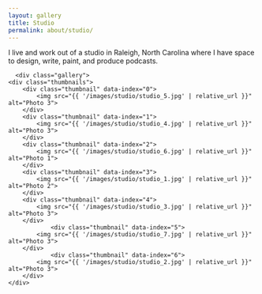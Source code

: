 ```yaml
---
layout: gallery
title: Studio
permalink: about/studio/
---
```


<div class="about-intro">
        <p>I live and work out of a studio in Raleigh, North Carolina where I have space to design, write, paint, and produce podcasts.</p>

</div>

<div id="container">

      <div class="gallery">
    <div class="thumbnails">
        <div class="thumbnail" data-index="0">
            <img src="{{ '/images/studio/studio_5.jpg' | relative_url }}" alt="Photo 3">
        </div>
        <div class="thumbnail" data-index="1">
            <img src="{{ '/images/studio/studio_4.jpg' | relative_url }}" alt="Photo 3">
        </div>
        <div class="thumbnail" data-index="2">
            <img src="{{ '/images/studio/studio_6.jpg' | relative_url }}" alt="Photo 1">
        </div>
        <div class="thumbnail" data-index="3">
            <img src="{{ '/images/studio/studio_1.jpg' | relative_url }}" alt="Photo 2">
        </div>
        <div class="thumbnail" data-index="4">
            <img src="{{ '/images/studio/studio_3.jpg' | relative_url }}" alt="Photo 3">
        </div>
                <div class="thumbnail" data-index="5">
            <img src="{{ '/images/studio/studio_7.jpg' | relative_url }}" alt="Photo 3">
        </div>
                <div class="thumbnail" data-index="6">
            <img src="{{ '/images/studio/studio_2.jpg' | relative_url }}" alt="Photo 3">
        </div>
    </div>
</div>